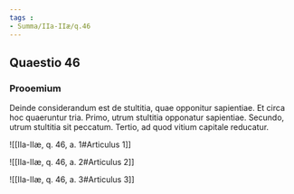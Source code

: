 ```yaml
---
tags : 
- Summa/IIa-IIæ/q.46
---
```


## Quaestio 46

### Prooemium

Deinde considerandum est de stultitia, quae opponitur sapientiae. Et circa hoc quaeruntur tria. Primo, utrum stultitia opponatur sapientiae. Secundo, utrum stultitia sit peccatum. Tertio, ad quod vitium capitale reducatur.

![[IIa-IIæ, q. 46, a. 1#Articulus 1]]

![[IIa-IIæ, q. 46, a. 2#Articulus 2]]

![[IIa-IIæ, q. 46, a. 3#Articulus 3]]

